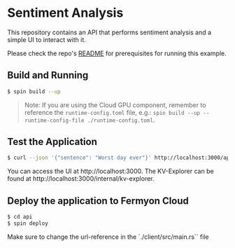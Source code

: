 # Sentiment Analysis

This repository contains an API that performs sentiment analysis and a simple UI to interact with it.

Please check the repo's [README](../README.md#prerequisites) for prerequisites for running this example.

## Build and Running 

```bash
$ spin build --up
```

> Note: If you are using the Cloud GPU component, remember to reference the `runtime-config.toml` file, e.g.: `spin build --up --runtime-config-file ./runtime-config.toml`.

## Test the Application

```bash
$ curl --json '{"sentence": "Worst day ever"}' http://localhost:3000/api/sentiment-analysis
```

You can access the UI at http://localhost:3000. The KV-Explorer can be found at http://localhost:3000/internal/kv-explorer.

## Deploy the application to Fermyon Cloud

```bash
$ cd api
$ spin deploy
```

Make sure to change the url-reference in the `./client/src/main.rs`` file
